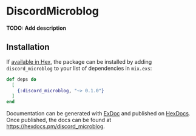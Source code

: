 # DiscordMicroblog

**TODO: Add description**

## Installation

If [available in Hex](https://hex.pm/docs/publish), the package can be installed
by adding `discord_microblog` to your list of dependencies in `mix.exs`:

```elixir
def deps do
  [
    {:discord_microblog, "~> 0.1.0"}
  ]
end
```

Documentation can be generated with [ExDoc](https://github.com/elixir-lang/ex_doc)
and published on [HexDocs](https://hexdocs.pm). Once published, the docs can
be found at <https://hexdocs.pm/discord_microblog>.

